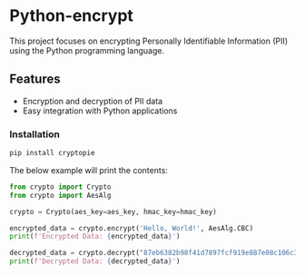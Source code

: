 # Python-encrypt

This project focuses on encrypting Personally Identifiable Information (PII) using the Python programming language.

## Features

- Encryption and decryption of PII data
- Easy integration with Python applications

### Installation

```sh
pip install cryptopie
```

The below example will print the contents:

```py
from crypto import Crypto
from crypto import AesAlg

crypto = Crypto(aes_key=aes_key, hmac_key=hmac_key)

encrypted_data = crypto.encrypt('Hello, World!', AesAlg.CBC)
print(f'Encrypted Data: {encrypted_data}')

decrypted_data = crypto.decrypt("87eb6382b98f41d7897fcf919e887e08c106c341402fe3ac598de9ab4c35a43959eb4ead70bf355cc2bc2a54d1b506bc", AesAlg.CBC)
print(f'Decrypted Data: {decrypted_data}')
```

